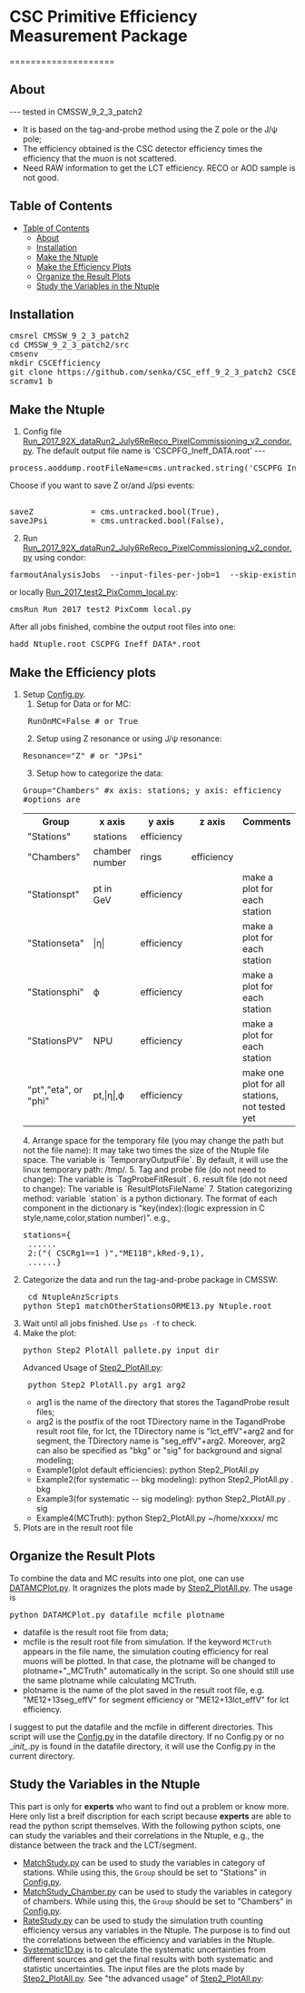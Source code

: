 # CSC Primitive Efficiency Measurement Package
====================

## About
--- tested in CMSSW_9_2_3_patch2
* It is based on the tag-and-probe method using the Z pole or the J/ψ pole;
* The efficiency obtained is the CSC detector efficiency times the efficiency that the muon is not scattered.
* Need RAW information to get the LCT efficiency. RECO or AOD sample is not good.

## Table of Contents
- [Table of Contents](#table-of-contents)
    - [About](#about)
    - [Installation](#installation)
    - [Make the Ntuple](#make-the-ntuple)
    - [Make the Efficiency Plots](#make-the-efficiency-plots)
    - [Organize the Result Plots](#organize-the-result-plots)
    - [Study the Variables in the Ntuple](#study-the-variables-in-the-ntuple)
   
## Installation
<pre>
cmsrel CMSSW_9_2_3_patch2
cd CMSSW_9_2_3_patch2/src
cmsenv
mkdir CSCEfficiency
git clone https://github.com/senka/CSC_eff_9_2_3_patch2 CSCEfficiency
scramv1 b
</pre>

## Make the Ntuple
1. Config file [Run_2017_92X_dataRun2_July6ReReco_PixelCommissioning_v2_condor.py](CSCEfficiency/Run_2017_92X_dataRun2_July6ReReco_PixelCommissioning_v2_condor.py). 
The default output file name is 'CSCPFG_Ineff_DATA.root' ---
<pre>
process.aoddump.rootFileName=cms.untracked.string('CSCPFG_Ineff_DATA.root')
</pre>

Choose if you want to save Z or/and J/psi events: 
<pre>                               
saveZ            = cms.untracked.bool(True),
saveJPsi         = cms.untracked.bool(False),
</pre>

2. Run [Run_2017_92X_dataRun2_July6ReReco_PixelCommissioning_v2_condor.py](CSCEfficiency/Run_2017_92X_dataRun2_July6ReReco_PixelCommissioning_v2_condor.py) using condor:
<pre>
farmoutAnalysisJobs  --input-files-per-job=1  --skip-existing-output CSCeff_job $CMSSW_BASE $CMSSW_BASE/src/CSCEfficiency/Run_2017_92X_dataRun2_July6ReReco_PixelCommissioning_v2_condor.py --input-file-list=$CMSSW_BASE/src/CSCEfficiency/input_RAWfiles 'inputFiles=$inputFileNames' 'outputFile=$outputFileName' --assume-input-files-exist --vsize-limit=7000
</pre>

or locally [Run_2017_test2_PixComm_local.py](CSCEfficiency/Run_2017_test2_PixComm_local.py):
<pre>
cmsRun Run_2017_test2_PixComm_local.py
</pre>

After all jobs finished, combine the output root files into one:
<pre>
hadd Ntuple.root CSCPFG_Ineff_DATA*.root
</pre>

## Make the Efficiency plots
1. Setup  [Config.py](CSCEfficiency/NtupleAnzScripts/Config.py).
   1. Setup for Data or for MC:
   <pre>
    RunOnMC=False # or True
   </pre>
   2. Setup using Z resonance or using J/ψ resonance:
   <pre>
   Resonance="Z" # or "JPsi"
   </pre>
   3. Setup how to categorize the data:
   <pre>
   Group="Chambers" #x axis: stations; y axis: efficiency
   #options are
   </pre>
   <table style="width:100%"  align="center">
    <tr>
      <th> Group </th><th> x axis </th><th>y axis</th><th>z axis</th><th> Comments</th>
    </tr>
    <tr>
      <td>"Stations"</td><td>stations</td><td>efficiency</td><td></td>
    </tr>
    <tr>
      <td>"Chambers"</td><td>chamber number</td><td>rings</td><td>efficiency</td>
    </tr>
    <tr>
      <td>"Stationspt"</td><td>pt in GeV</td><td>efficiency</td><td></td><td>make a plot for each station</td>
    </tr>
    <tr>
      <td>"Stationseta"</td><td>|η|</td><td>efficiency</td><td></td><td>make a plot for each station</td>
    </tr>
    <tr>
      <td>"Stationsphi"</td><td>ϕ</td><td>efficiency</td><td></td><td>make a plot for each station</td>
    </tr>
    <tr>
      <td>"StationsPV"</td><td>NPU</td><td>efficiency</td><td></td><td>make a plot for each station</td>
    </tr>
    <tr>
      <td>"pt","eta", or "phi"</td><td>pt,|η|,ϕ</td><td>efficiency</td><td></td><td>make one plot for all stations, not tested yet</td>
    </tr>
   </table> 
   4. Arrange space for the temporary file (you may change the path but not the file name): 
      It may take two times the size of the Ntuple file space. The variable is `TemporaryOutputFile`. By default, it will use the linux         temporary path: /tmp/.
   5. Tag and probe file (do not need to change): The variable is `TagProbeFitResult`.
   6. result file (do not need to change): The variable is `ResultPlotsFileName`
   7. Station categorizing method: variable `station` is a python dictionary. The format of each component in the dictionary is "key(index):(logic expression in C style,name,color,station number)". e.g.,
   <pre>
   stations={
    ......
    2:("( CSCRg1==1 )","ME11B",kRed-9,1),
    ......}
   </pre>
2. Categorize the data and run the tag-and-probe package in CMSSW:
   <pre> cd NtupleAnzScripts
   python Step1_matchOtherStationsORME13.py Ntuple.root 
   </pre>
3. Wait until all jobs finished. Use `ps -f` to check.
4. Make the plot:
   <pre>
   python Step2_PlotAll_pallete.py input_dir 
   </pre>
   Advanced Usage of [Step2_PlotAll.py](NtupleAnzScripts/Step2_PlotAll.py):
   <pre> python Step2_PlotAll.py arg1 arg2 </pre>
   * arg1 is the name of the directory that stores the TagandProbe result files;
   * arg2 is the postfix of the root TDirectory name in the TagandProbe result root file, for lct, the TDirectory name is "lct_effV"+arg2 and for segment, the TDirectory name is "seg_effV"+arg2. Moreover, arg2 can also be specified as "bkg" or "sig" for background and signal modeling;
   * Example1(plot default efficiencies): python Step2_PlotAll.py
   * Example2(for systematic -- bkg modeling): python Step2_PlotAll.py . bkg
   * Example3(for systematic -- sig modeling): python Step2_PlotAll.py . sig
   * Example4(MCTruth): python Step2_PlotAll.py ~/home/xxxxx/ mc
5. Plots are in the result root file

## Organize the Result Plots
To combine the data and MC results into one plot, one can use [DATAMCPlot.py](NtupleAnzScripts/DATAMCPlot.py). It oragnizes the plots made by [Step2_PlotAll.py](NtupleAnzScripts/Step2_PlotAll.py). The usage is
<pre>
python DATAMCPlot.py datafile mcfile plotname
</pre>
* datafile is the result root file from data;
* mcfile is the result root file from simulation. If the keyword `MCTruth` appears in the file name, the simulation couting efficiency for real muons will be plotted. In that case, the plotname will be changed to plotname+"_MCTruth" automatically in the script. So one should still use the same plotname while calculating MCTruth.
* plotname is the name of the plot saved in the result root file, e.g. "ME12+13seg_effV" for segment efficiency or "ME12+13lct_effV" for lct efficiency.

I suggest to put the datafile and the mcfile in different directories. This script will use the  [Config.py](NtupleAnzScripts/Config.py) in the datafile directory. If no Config.py or no \__init\__.py is found in the datafile directory, it will use the Config.py in the current directory.

## Study the Variables in the Ntuple
This part is only for **experts** who want to find out a problem or know more. Here only list a breif discription for each script because **experts** are able to read the python script themselves. With the following python scipts, one can study the variables and their correlations in the Ntuple, e.g., the distance between the track and the LCT/segment.
* [MatchStudy.py](NtupleAnzScripts/ExpertsOnly/MatchStudy.py) can be used to study the variables in category of stations. While using this, the `Group` should be set to "Stations" in [Config.py](NtupleAnzScripts/Config.py).
* [MatchStudy_Chamber.py](NtupleAnzScripts/ExpertsOnly/MatchStudy_Chamber.py) can be used to study the variables in category of chambers. While using this, the `Group` should be set to "Chambers" in [Config.py](NtupleAnzScripts/Config.py).
* [RateStudy.py](NtupleAnzScripts/ExpertsOnly/RateStudy.py) can be used to study the simulation truth counting efficiency versus any variables in the Ntuple. The purpose is to find out the correlations between the efficiency and variables in the Ntuple.
* [Systematic1D.py](NtupleAnzScripts/ExpertsOnly/Systematic1D.py) is to calculate the systematic uncertainties from different sources and get the final results with both systematic and statistic uncertainties. The input files are the plots made by [Step2_PlotAll.py](NtupleAnzScripts/Step2_PlotAll.py). See "the advanced usage" of [Step2_PlotAll.py](NtupleAnzScripts/Step2_PlotAll.py):


